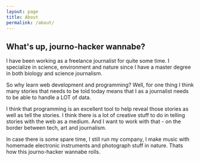 ```yaml
---
layout: page
title: About
permalink: /about/
---
```


## What's up, journo-hacker wannabe?
I have been working as a freelance journalist for quite some time. I specialize in science, environment and nature since I have a master degree in both biology and science journalism. 

So why learn web development and programming? Well, for one thing I think many stories that needs to be told today means that I as a journalist needs to be able to handle a LOT of data. 

I think that programming is an excellent tool to help reveal those stories as well as tell the stories. I think there is a lot of creative stuff to do in telling stories with the web as a medium. And I want to work with that - on the border between tech, art and journalism.

In case there is some spare time, I still run my company, I make music with homemade electronic instruments and photograph stuff in nature. Thats how this journo-hacker wannabe rolls.

